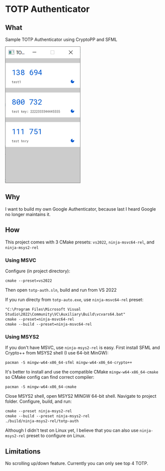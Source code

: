 # TOTP Authenticator

## What
Sample TOTP Authenticator using CryptoPP and SFML

![screenshot](https://github.com/tntxtnt/totp-auth/blob/master/img/screenshot.png)

## Why
I want to build my own Google Authenticator, because last I heard Google no longer maintains it.

## How
This project comes with 3 CMake presets: `vs2022`, `ninja-msvc64-rel`, and `ninja-msys2-rel`

### Using MSVC
Configure (in project directory):
```
cmake --preset=vs2022
```
Then open `totp-auth.sln`, build and run from VS 2022

If you run directy from `totp-auto.exe`, use `ninja-msvc64-rel` preset:
```
"C:\Program Files\Microsoft Visual Studio\2022\Community\VC\Auxiliary\Build\vcvars64.bat"
cmake --preset=ninja-msvc64-rel
cmake --build --preset=ninja-msvc64-rel
```

### Using MSYS2
If you don't have MSVC, use `ninja-msys2-rel` is easy. First install SFML and Crypto++ from MSYS2 shell (I use 64-bit MinGW):
```
pacman -S mingw-w64-x86_64-sfml mingw-w64-x86_64-crypto++
```
It's better to install and use the compatible CMake `mingw-w64-x86_64-cmake` so CMake config can find correct compiler:
```
pacman -S mingw-w64-x86_64-cmake
```
Close MSYS2 shell, open MSYS2 MINGW 64-bit shell. Navigate to project folder. Configure, build, and run:
```
cmake --preset ninja-msys2-rel
cmake --build --preset ninja-msys2-rel
./build/ninja-msys2-rel/totp-auth
```

Although I didn't test on Linux yet, I believe that you can also use `ninja-msys2-rel` preset to configure on Linux.

## Limitations
No scrolling up/down feature. Currently you can only see top 4 TOTP.
